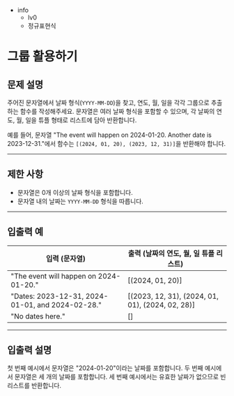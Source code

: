 - info
    - lv0
    - 정규표현식

# 그룹 활용하기
## 문제 설명
주어진 문자열에서 날짜 형식(`YYYY-MM-DD`)을 찾고, 연도, 월, 일을 각각 그룹으로 추출하는 함수를 작성해주세요. 문자열은 여러 날짜 형식을 포함할 수 있으며, 각 날짜의 연도, 월, 일을 튜플 형태로 리스트에 담아 반환합니다.

예를 들어, 문자열 "The event will happen on 2024-01-20. Another date is 2023-12-31."에서 함수는 `[(2024, 01, 20), (2023, 12, 31)]`을 반환해야 합니다.

---

## 제한 사항

- 문자열은 0개 이상의 날짜 형식을 포함합니다.
- 문자열 내의 날짜는 `YYYY-MM-DD` 형식을 따릅니다.

---

## 입출력 예

|   입력 (문자열)                                           | 출력 (날짜의 연도, 월, 일 튜플 리스트)       |
| --------------------------------------------------------- | ------------------------------------------- |
| "The event will happen on 2024-01-20."                    | [(2024, 01, 20)]                            |
| "Dates: 2023-12-31, 2024-01-01, and 2024-02-28."          | [(2023, 12, 31), (2024, 01, 01), (2024, 02, 28)] |
| "No dates here."                                          | []                                          |

---

## 입출력 설명
첫 번째 예시에서 문자열은 "2024-01-20"이라는 날짜를 포함합니다. 두 번째 예시에서 문자열은 세 개의 날짜를 포함합니다. 세 번째 예시에서는 유효한 날짜가 없으므로 빈 리스트를 반환합니다.
